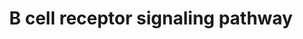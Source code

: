 ---
annotations:
- type: Pathway Ontology
  value: B cell receptor signaling pathway
authors:
- MaintBot
- AlexanderPico
- Christine Chichester
- Mkutmon
- Eweitz
description: 'The B cell receptor includes membrane and heavy chain molecules bound
  to a light chain and an Ig alpha (CD79A)/Ig beta (CD79B) heterodimer. Activation
  of the B cell receptor involves phosphorylation of the cytoplasmic immunoreceptor
  tyrosine-based activation motifs (ITAMs) present in Ig alpha and beta. This leads
  to activation of several non-receptor tyrosine kinases including those of the Src,
  Tec and Syk family of kinases. Downstream messengers include DAG, IP3, MAPK/ERK
  and JNK signaling modules.   Source: NetPath http://www.netpath.org/pathways?path_id=NetPath_12'
last-edited: 2021-05-23
organisms:
- Danio rerio
redirect_from:
- /index.php/Pathway:WP1354
- /instance/WP1354
schema-jsonld:
- '@context': https://schema.org/
  '@id': https://wikipathways.github.io/pathways/WP1354.html
  '@type': Dataset
  creator:
    '@type': Organization
    name: WikiPathways
  description: 'The B cell receptor includes membrane and heavy chain molecules bound
    to a light chain and an Ig alpha (CD79A)/Ig beta (CD79B) heterodimer. Activation
    of the B cell receptor involves phosphorylation of the cytoplasmic immunoreceptor
    tyrosine-based activation motifs (ITAMs) present in Ig alpha and beta. This leads
    to activation of several non-receptor tyrosine kinases including those of the
    Src, Tec and Syk family of kinases. Downstream messengers include DAG, IP3, MAPK/ERK
    and JNK signaling modules.   Source: NetPath http://www.netpath.org/pathways?path_id=NetPath_12'
  keywords:
  - LOC560360
  - zgc:162280
  - PRKCD
  - LOC563639
  - cdk2
  - itk
  - zgc:171590
  - ikbkb
  - ARPC4
  - chuk
  - pik3r2
  - zgc:153787
  - zgc:101810
  - PPP3CB
  - braf
  - LOC100006682
  - blnk
  - bcl6
  - itpr2
  - GTF2I
  - NFKBIA
  - zgc:101809
  - ARP3
  - CH211-67F24.8
  - stat3
  - PTPRC
  - LOC798084
  - BCL2
  - FCGR2B
  - LOC793398
  - CH211-204D2.4
  - raf1
  - map2k1
  - ptpn11
  - zgc:110383
  - cblb
  - zgc:153726
  - CH211-279L9.5
  - IGHM
  - dapp1
  - zgc:92237
  - zgc:172209
  - BRDG1
  - ccne
  - creb1
  - arpc2
  - DUSP4
  - crk
  - CD81
  - wasb
  - zgc:77033
  - LOC564517
  - gab1
  - rps6kb1
  - arpc1b
  - PPP3CA
  - ctnnb1
  - zgc:175192
  - plcg1
  - plekha1
  - LOC557072
  - PIP5K1A
  - grb2
  - BCL2L11
  - prkcb1
  - LOC100149736
  - VAV2
  - CD5
  - Gene Symbol
  - DOK3
  - casp7
  - ccna2
  - plcg2
  - NCK1
  - BANK1
  - CH211-127H20.2
  - LAT2
  - ptk2bb
  - arpc3
  - CD19
  - CCND3
  - atf2l
  - si:dkey-33i22.2
  - rela
  - dusp6
  - pip5k1a
  - HCLS1
  - REL
  - LCK
  - LOC557123
  - MAP4K1
  - btk
  - ptpn6
  - zgc:92316
  - gsk3b
  - nfatc1
  - zgc:92124
  - hnrpkl
  - dok1b
  - DKEY-226B20.7
  - rb1
  - LOC565523
  - mapk4
  - PILRB
  - CYCS
  - CR2
  - fynb
  - LOC564337
  - LOC569951
  - CD79B
  - ARPC5
  - LOC567895
  - FOXO1A
  - PIP5K2C
  - LOC100149388
  - NEDD9
  - LOC560525
  - ikbkg
  - BAX
  - mapk3
  - cmtm3
  - LOC557486
  - syk
  - rasa1
  - mapkapk2a
  - CD72
  - PRKCQ
  - HDAC7A
  - CSK
  - VAV1
  - zgc:172250
  - crkl
  - LOC798792
  - LIME1
  - cbl
  - LOC559103
  - cdk7
  - rps6ka3a
  - ptk2.1
  - si:dkey-24p1.1
  - zgc:175287
  - GSK3A
  - zgc:153713
  - LOC561772
  - mapk14a
  - prkce
  - mapk1
  - ATP2B4
  - LOC557176
  - zgc:113105
  - LOC571865
  - SOS1
  - rasgrp3
  - LOC792354
  - map3k7
  - jun
  - PDK2
  - casp9
  - stat1a
  license: CC0
  name: B cell receptor signaling pathway
seo: CreativeWork
title: B cell receptor signaling pathway
wpid: WP1354
---